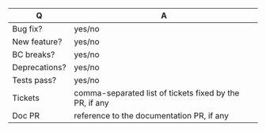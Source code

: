 | Q             | A
| ------------- | ---
| Bug fix?      | yes/no
| New feature?  | yes/no
| BC breaks?    | yes/no
| Deprecations? | yes/no
| Tests pass?   | yes/no
| Tickets       | comma-separated list of tickets fixed by the PR, if any
| Doc PR        | reference to the documentation PR, if any

